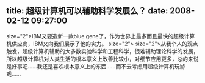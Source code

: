 title: 超级计算机可以辅助科学发展么？
date: 2008-02-12 09:27:00
---

 size="2">IBM又要造新一款blue   gene了，作为世界上最多而且最快的超级计算机供应商，IBM又向我们展示了他的实力。  size="2">   size="2">从我个人的观点触发，超级计算机辅助的大多数实验科学和工程科学，很难辅助理论科学的发展，所以超级计算机对人类生活的根本意义上改善比较小，对细节应用更多，总的来说是好事吧……我还是喜欢根本意义上的东西……而不去考虑用超级计算机玩游戏……

